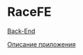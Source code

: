 # RaceFE

[Back-End](https://github.com/demidkin/Race)

[Описание приложения](https://docs.google.com/presentation/d/1Gwmw9TYSzUbsghMcwzJ-4L1TzOo7RaSyoucQ6dYVyBg/edit?usp=sharing)